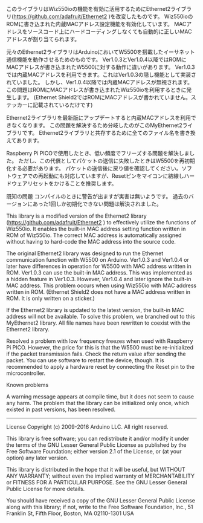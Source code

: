 このライブラリはWiz550ioの機能を有効に活用するためにEthernet2ライブラリ(https://github.com/adafruit/Ethernet2 )を改変したものです。
Wiz550ioのROMに書き込まれた内蔵MACアドレス設定機能を有効化しています。
MACアドレスをソースコード上にハードコーディングしなくても自動的に正しいMACアドレスが割り当てられます。

元々のEthernet2ライブラリはArduinoにおいてW5500を搭載したイーサネット通信機能を動作させるためのものです。
Ver1.0.3とVer1.0.4以降ではROMにMACアドレスが書き込まれたW5500に対する動作に違いがあります。
Ver1.0.3では内蔵MACアドレスを利用できます。これはVer1.0.3の隠し機能として実装されていました。
しかし、Ver1.0.4以降では内蔵MACアドレスが無視されます。
この問題はROMにMACアドレスが書き込まれたWiz550ioを利用するときに発生します。
(Ethernet Shield2ではROMにMACアドレスが書かれていません。ステッカーに記載されているだけです)

Ethernet2ライブラリを最新版にアップデートすると内蔵MACアドレスを利用できなくなります。
この問題を解決するため分岐したのがこのMyEthernet2ライブラリです。
Ethernet2ライブラリと共存するために全てのファイル名を書き換えてあります。

Raspberry Pi PICOで使用したとき、低い頻度でフリーズする問題を解決しました。
ただし、この代償としてパケットの送信に失敗したときはW5500を再初期化する必要があります。
パケットの送信後に戻り値を確認してください。ソフトウェアでの再起動にも対応していますが、Resetピンをマイコンに結線しハードウェアリセットをかけることを推奨します。

既知の問題
コンパイルのときに警告が出ますが実害は無いようです。
過去のバージョンにあった1回しか初期化できない問題は解決されました。



This library is a modified version of the Ethernet2 library (https://github.com/adafruit/Ethernet2 ) to effectively utilize the functions of Wiz550io.
It enables the built-in MAC address setting function written in ROM of Wiz550io.
The correct MAC address is automatically assigned without having to hard-code the MAC address into the source code.

The original Ethernet2 library was designed to run the Ethernet communication function with W5500 on Arduino.
Ver1.0.3 and Ver1.0.4 or later have differences in operation for W5500 with MAC address written in ROM.
Ver1.0.3 can use the built-in MAC address. This was implemented as a hidden feature in Ver1.0.3.
However, Ver1.0.4 and later ignore the built-in MAC address.
This problem occurs when using Wiz550io with MAC address written in ROM.
(Ethernet Shield2 does not have a MAC address written in ROM. It is only written on a sticker.)

If the Ethernet2 library is updated to the latest version, the built-in MAC address will not be available.
To solve this problem, we branched out to this MyEthernet2 library.
All file names have been rewritten to coexist with the Ethernet2 library.

Resolved a problem with low frequency freezes when used with Raspberry Pi PICO.
However, the price for this is that the W5500 must be re-initialized if the packet transmission fails.
Check the return value after sending the packet. You can use software to restart the device, though.
It is recommended to apply a hardware reset by connecting the Reset pin to the microcontroller.

Known problems

A warning message appears at compile time, but it does not seem to cause any harm.
The problem that the library can be initialized only once, which existed in past versions, has been resolved.

-----------------------------------------------------------------------------------------------------
License
Copyright (c) 2009-2016 Arduino LLC. All right reserved.

This library is free software; you can redistribute it and/or modify it under the terms of the GNU Lesser General Public License as published by the Free Software Foundation; either version 2.1 of the License, or (at your option) any later version.

This library is distributed in the hope that it will be useful, but WITHOUT ANY WARRANTY; without even the implied warranty of MERCHANTABILITY or FITNESS FOR A PARTICULAR PURPOSE. See the GNU Lesser General Public License for more details.

You should have received a copy of the GNU Lesser General Public License along with this library; if not, write to the Free Software Foundation, Inc., 51 Franklin St, Fifth Floor, Boston, MA 02110-1301 USA

